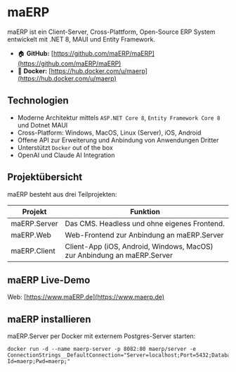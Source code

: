 # maERP

 maERP ist ein Client-Server, Cross-Plattform, Open-Source ERP System entwickelt mit .NET 8, MAUI und Entity Framework. 

* :house: **GitHub:** [https://github.com/maERP/maERP](https://github.com/maERP/maERP)
* :speech_balloon: **Docker:** [https://hub.docker.com/u/maerp](https://hub.docker.com/u/maerp)

## Technologien

* Moderne Architektur mittels `ASP.NET Core 8`, `Entity Framework Core 8` und Dotnet MAUI
* Cross-Platform: Windows, MacOS, Linux (Server), iOS, Android
* Offene API zur Erweiterung und Anbindung von Anwendungen Dritter
* Unterstützt `Docker` out of the box
* OpenAI und Claude AI Integration

## Projektübersicht

maERP besteht aus drei Teilprojekten:

| Projekt  | Funktion |
| ------------ | ------------ |
| maERP.Server | Das CMS. Headless und ohne eigenes Frontend.                            |
| maERP.Web    | Web-Frontend zur Anbindung an maERP.Server                              |
| maERP.Client | Client-App (iOS, Android, Windows, MacOS) zur Anbindung an maERP.Server |

## maERP Live-Demo

Web: [https://www.maERP.de](https://www.maerp.de)


## maERP installieren

maERP.Server per Docker mit externem Postgres-Server starten:

```
docker run -d --name maerp-server -p 8082:80 maerp/server -e ConnectionStrings__DefaultConnection="Server=localhost;Port=5432;Database=maerp_01;User Id=maerp;Pwd=maerp;"
```